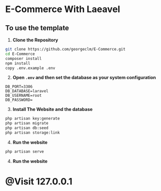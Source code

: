# E-Commerce With Laeavel 
## To use the template

1. **Clone the Repository**
```bash
git clone https://github.com/georgeclm/E-Commerce.git
cd E-Commerce
composer install
npm install
copy .env.example .env
```

2. **Open ```.env``` and then set the database as your system configuration**
```
DB_PORT=3306
DB_DATABASE=laravel
DB_USERNAME=root
DB_PASSWORD=
```

3. **Install The Website and the database**
```bash
php artisan key:generate
php artisan migrate
php artisan db:seed
php artisan storage:link
```

4. **Run the website**
```bash
php artisan serve
```
4. **Run the website**
# @Visit 127.0.0.1
